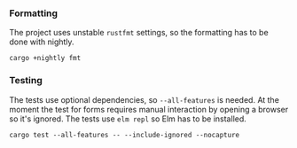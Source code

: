 ### Formatting
The project uses unstable `rustfmt` settings, so the formatting has to be done with nightly.
```console
cargo +nightly fmt
```

### Testing
The tests use optional dependencies, so `--all-features` is needed. At the moment the test for forms requires manual interaction by opening a browser so it's ignored. The tests use `elm repl` so Elm has to be installed.

```console
cargo test --all-features -- --include-ignored --nocapture
```
